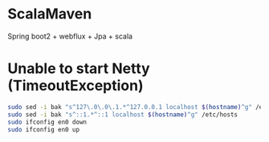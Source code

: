 # ScalaMaven
Spring boot2 + webflux + Jpa + scala


# Unable to start Netty (TimeoutException)
```bash
sudo sed -i bak "s^127\.0\.0\.1.*^127.0.0.1 localhost $(hostname)^g" /etc/hosts
sudo sed -i bak "s^::1.*^::1 localhost $(hostname)^g" /etc/hosts
sudo ifconfig en0 down
sudo ifconfig en0 up
```
